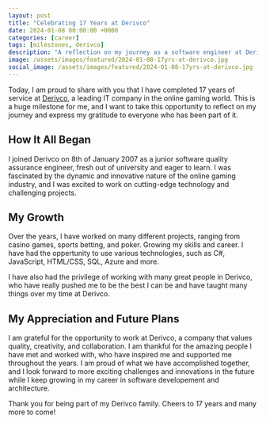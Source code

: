 ```yaml
---
layout: post
title: "Celebrating 17 Years at Derivco"
date: 2024-01-08 00:00:00 +0000
categories: [career]
tags: [milestones, derivco]
description: "A reflection on my journey as a software engineer at Derivco, a leading IT company in the online gaming world."
image: /assets/images/featured/2024-01-08-17yrs-at-derivco.jpg
social_image: /assets/images/featured/2024-01-08-17yrs-at-derivco.jpg
---
```


Today, I am proud to share with you that I have completed 17 years of service at [Derivco](https://derivco.com), a leading IT company in the online gaming world. This is a huge milestone for me, and I want to take this opportunity to reflect on my journey and express my gratitude to everyone who has been part of it.

## How It All Began

I joined Derivco on 8th of January 2007 as a junior software quality assurance engineer, fresh out of university and eager to learn. I was fascinated by the dynamic and innovative nature of the online gaming industry, and I was excited to work on cutting-edge technology and challenging projects.

## My Growth

Over the years, I have worked on many different projects, ranging from casino games, sports betting, and poker. Growing my skills and career. I have had the oppertunity to use various technologies, such as C#, JavaScript, HTML/CSS, SQL, Azure and more.

I have also had the privilege of working with many great people in Derivco, who have really pushed me to be the best I can be and have taught many things over my time at Derivco. 

## My Appreciation and Future Plans

I am grateful for the opportunity to work at Derivco, a company that values quality, creativity, and collaboration. I am thankful for the amazing people I have met and worked with, who have inspired me and supported me throughout the years. I am proud of what we have accomplished together, and I look forward to more exciting challenges and innovations in the future while I keep growing in my career in software developement and architecture. 

Thank you for being part of my Derivco family. Cheers to 17 years and many more to come!

